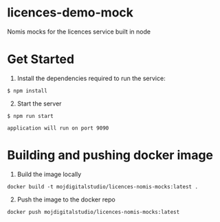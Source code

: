 # licences-demo-mock
Nomis mocks for the licences service built in node

# Get Started

1. Install the dependencies required to run the service:

  ```
  $ npm install
  ```  

2. Start the server

  ```   
  $ npm run start
  
  application will run on port 9090
  
  ```   

# Building and pushing docker image

1. Build the image locally
```
docker build -t mojdigitalstudio/licences-nomis-mocks:latest .
```
2. Push the image to the docker repo
```
docker push mojdigitalstudio/licences-nomis-mocks:latest
```
